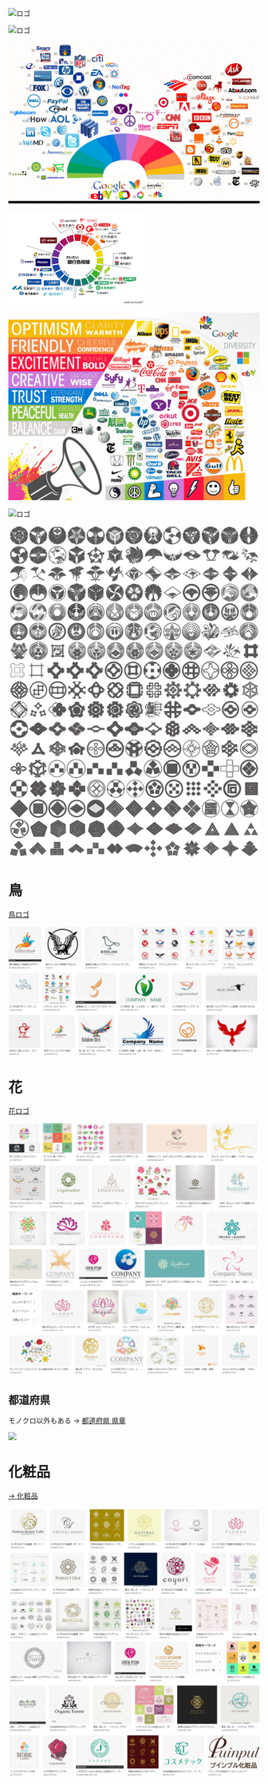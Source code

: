 
![ロゴ](https://dplhqivlpbfks.cloudfront.net/box_resize/1220x1240/03573b32-8228.jpg "ロゴ")

![ロゴ](http://photoshopvip.net/wp-content/uploads/2019/05/2019-logo-design-trend.jpg "ロゴ")

![ロゴ](../images/maps/colors01.png "ロゴ")

![ロゴ](../images/maps/colors02.png "ロゴ")

![ロゴ](../images/maps/colors03.png "ロゴ")

![ロゴ](https://unio-baseball.jp/cmspress/wp-content/uploads/2016/06/c9b1ebad6463139f4ebd67a6cb84b6e4.png "ロゴ")

![ロゴ](../images/maps/japanese01.jpg "ロゴ")


# 鳥

[鳥ロゴ](https://www.google.com/search?q=%E9%B3%A5%E3%80%80%E3%83%AD%E3%82%B4&safe=off&client=firefox-b-d&source=lnms&tbm=isch&sa=X&ved=0ahUKEwix29fwmZ_kAhUsxosBHcXRCpoQ_AUIESgB&biw=1417&bih=870)

![ロゴ](../images/maps/BirdLogo.png "ロゴ")


# 花

[花ロゴ](https://www.google.com/search?q=%E8%8A%B1%E3%80%80%E3%83%AD%E3%82%B4&safe=off&client=firefox-b-d&source=lnms&tbm=isch&sa=X&ved=0ahUKEwi_w_7GpqLkAhWhxYsBHb7xACUQ_AUIESgB&biw=1417&bih=870)

![ロゴ](../images/maps/flower01.png "ロゴ")
![ロゴ](../images/maps/flower02.png "ロゴ")


## 都道府県

モノクロ以外もある → [都道府県 県章](https://ja.wikipedia.org/wiki/%E9%83%BD%E9%81%93%E5%BA%9C%E7%9C%8C%E7%AB%A0)

![](https://upload.wikimedia.org/wikipedia/commons/d/d9/Japanese_Prefectural_Emblem.png "")


# 化粧品

[ → 化粧品](https://www.google.com/search?q=%E5%8C%96%E7%B2%A7%E5%93%81%E3%80%80%E3%83%AD%E3%82%B4&safe=off&client=firefox-b-d&source=lnms&tbm=isch&sa=X&ved=0ahUKEwik3bCtkKTkAhUyE6YKHWZ5D44Q_AUIESgB&biw=1417&bih=870)

<img src="../images/maps/Cosmetics01.png" width="800">

<img src="../images/maps/Cosmetics02.png" width="800">

